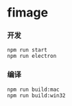 # fimage

### 开发

```
npm run start
npm run electron
```

### 编译

```
npm run build:mac
npm run build:win32
```
